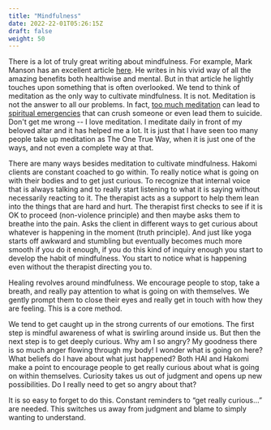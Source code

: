 ```yaml
---
title: "Mindfulness"
date: 2022-22-01T05:26:15Z
draft: false
weight: 50
---
```

There is a lot of truly great writing about mindfulness. For example, Mark Manson has an excellent article [here](https://markmanson.net/benefits-of-meditation). He writes in his vivid way of all the amazing benefits both healthwise and mental. But in that article he lightly touches upon something that is often overlooked. We tend to think of meditation as the only way to cultivate mindfulness. It is not. Meditation is not the answer to all our problems. In fact, [too much meditation](https://harpers.org/archive/2021/04/lost-in-thought-psychological-risks-of-meditation/) can lead to [spiritual emergencies](https://en.wikipedia.org/wiki/Spiritual_crisis) that can crush someone or even lead them to suicide. Don't get me wrong -- I love meditation. I meditate daily in front of my beloved altar and it has helped me a lot. It is just that I have seen too many people take up meditation as The One True Way, when it is just one of the ways, and not even a complete way at that.

There are many ways besides meditation to cultivate mindfulness. Hakomi clients are constant coached to go within. To really notice what is going on with their bodies and to get just curious. To recognize that internal voice that is always talking and to really start listening to what it is saying without necessarily reacting to it. The therapist acts as a support to help them lean into the things that are hard and hurt. The therapist first checks to see if it is OK to proceed (non-violence principle) and then maybe asks them to breathe into the pain. Asks the client in different ways to get curious about whatever is happening in the moment (truth principle). And just like yoga starts off awkward and stumbling but eventually becomes much more smooth if you do it enough, if you do this kind of inquiry enough you start to develop the habit of mindfulness. You start to notice what is happening even without the therapist directing you to.


Healing revolves around mindfulness. We encourage people to stop, take a breath, and really pay attention to what is going on with themselves. We gently prompt them to close their eyes and really get in touch with how they are feeling. This is a core method.

We tend to get caught up in the strong currents of our emotions. The first step is mindful awareness of what is swirling around inside us. But then the next step is to get deeply curious. Why am I so angry? My goodness there is so much anger flowing through my body! I wonder what is going on here? What beliefs do I have about what just happened? Both HAI and Hakomi make a point to encourage people to get really curious about what is going on within themselves. Curiosity takes us out of judgment and opens up new possibilities. Do I really need to get so angry about that?

It is so easy to forget to do this. Constant reminders to “get really curious…” are needed. This switches us away from judgment and blame to simply wanting to understand.
